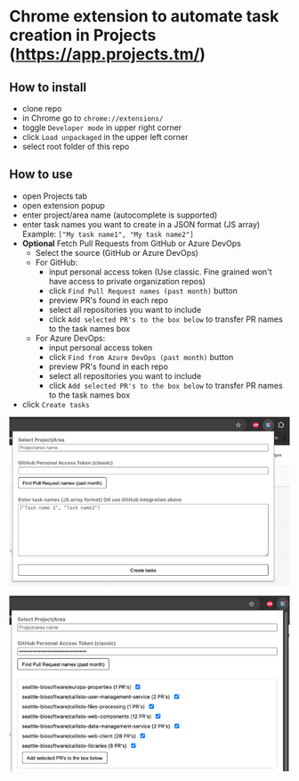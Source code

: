 # Chrome extension to automate task creation in Projects (https://app.projects.tm/)

## How to install
- clone repo
- in Chrome go to `chrome://extensions/`
- toggle `Developer mode` in upper right corner
- click `Load unpackaged` in the upper left corner
- select root folder of this repo

## How to use
- open Projects tab
- open extension popup
- enter project/area name (autocomplete is supported)
- enter task names you want to create in a JSON format (JS array)
  Example: `["My task name1", "My task name2"]`
- **Optional** Fetch Pull Requests from GitHub or Azure DevOps
    - Select the source (GitHub or Azure DevOps)
    - For GitHub:
        - input personal access token (Use classic. Fine grained won't have access to private organization repos)
        - click `Find Pull Request names (past month)` button
        - preview PR's found in each repo
        - select all repositories you want to include
        - click `Add selected PR's to the box below` to transfer PR names to the task names box
    - For Azure DevOps:
        - input personal access token
        - click `Find from Azure DevOps (past month)` button
        - preview PR's found in each repo
        - select all repositories you want to include
        - click `Add selected PR's to the box below` to transfer PR names to the task names box
- click `Create tasks`

![img_2.png](assets/img_2.png)

![img_1.png](assets/img_1.png)
